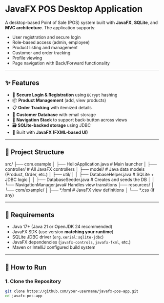# JavaFX POS Desktop Application

A desktop-based Point of Sale (POS) system built with **JavaFX**, **SQLite**, and **MVC architecture**. The application supports:

- User registration and secure login
- Role-based access (admin, employee)
- Product listing and management
- Customer and order tracking
- Profile viewing
- Page navigation with Back/Forward functionality

---

## ✨ Features

- 🔐 **Secure Login & Registration** using `BCrypt` hashing
- 📦 **Product Management** (add, view products)
- 📋 **Order Tracking** with itemized details
- 👥 **Customer Database** with email storage
- 🧭 **Navigation Stack** to support back-button across views
- 🗃️ **SQLite-backed storage** using JDBC
- 🎨 Built with **JavaFX (FXML-based UI)**

---

## 📂 Project Structure
src/
├── com.example
│ ├── HelloApplication.java # Main launcher
│ ├── controller/ # All JavaFX controllers
│ ├── model/ # Java data models (Product, Order, etc.)
│ ├── util/
│ │ ├── DatabaseHelper.java # SQLite + JDBC logic
│ │ ├── DatabaseSeeder.java # Creates and seeds the DB
│ │ └── NavigationManager.java# Handles view transitions
├── resources/
│ └── com/example/
│ ├── *.fxml # JavaFX view definitions
│ └── *.css (if any)


---

## 💾 Requirements

- Java 17+ (Java 21 or OpenJDK 24 recommended)
- JavaFX SDK (use version **matching your runtime**)
- SQLite JDBC driver (`org.xerial:sqlite-jdbc`)
- JavaFX dependencies (`javafx-controls`, `javafx-fxml`, etc.)
- Maven or IntelliJ configured build system

---

## 🚀 How to Run

### 1. Clone the Repository

```bash
git clone https://github.com/your-username/javafx-pos-app.git
cd javafx-pos-app

